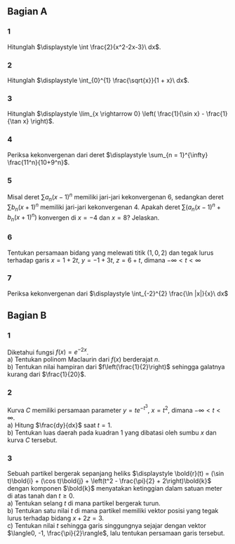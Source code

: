 ## Bagian A

### 1
Hitunglah $\displaystyle \int \frac{2}{x^2-2x-3}\ dx$.

### 2
Hitunglah $\displaystyle \int_{0}^{1} \frac{\sqrt{x}}{1 + x}\ dx$.

### 3
Hitunglah $\displaystyle \lim_{x \rightarrow 0} \left( \frac{1}{\sin x} - \frac{1}{\tan x} \right)$.

### 4
Periksa kekonvergenan dari deret $\displaystyle \sum_{n = 1}^{\infty} \frac{11^n}{10+9^n}$.

### 5
Misal deret $\sum a_n (x-1)^n$ memiliki jari-jari kekonvergenan $6$, sedangkan deret $\sum b_n (x + 1)^n$ memiliki jari-jari kekonvergenan $4$. Apakah deret $\sum (a_n(x-1)^n+b_n(x+1)^n)$ konvergen di $x = -4$ dan $x = 8$? Jelaskan.

### 6
Tentukan persamaan bidang yang melewati titik $(1,0,2)$ dan tegak lurus terhadap garis $x = 1 + 2t$, $y = -1 + 3t$, $z = 6 + t$, dimana $-\infty \lt t \lt \infty$

### 7
Periksa kekonvergenan dari $\displaystyle \int_{-2}^{2} \frac{\ln |x|}{x}\ dx$

## Bagian B

### 1
Diketahui fungsi $f(x) = e^{-2x}$.  
a) Tentukan polinom Maclaurin dari $f(x)$ berderajat $n$.  
b) Tentukan nilai hampiran dari $f\left(\frac{1}{2}\right)$ sehingga galatnya kurang dari $\frac{1}{20}$.  

### 2
Kurva $C$ memiliki persamaan parameter $y = te^{-t^3}$, $x = t^2$, dimana $-\infty \lt t \lt \infty$.  
a) Hitung $\frac{dy}{dx}$ saat $t = 1$.  
b) Tentukan luas daerah pada kuadran $1$ yang dibatasi oleh sumbu $x$ dan kurva $C$ tersebut.  

### 3
Sebuah partikel bergerak sepanjang heliks $\displaystyle \bold{r}(t) = (\sin t)\bold{i} + (\cos t)\bold{j} + \left(t^2 - \frac{\pi}{2} + 2\right)\bold{k}$ dengan komponen $\bold{k}$ menyatakan ketinggian dalam satuan meter di atas tanah dan $t \ge 0$.  
a) Tentukan selang $t$ di mana partikel bergerak turun.  
b) Tentukan satu nilai $t$ di mana partikel memiliki vektor posisi yang tegak lurus terhadap bidang $x + 2z = 3$.  
c) Tentukan nilai $t$ sehingga garis singgungnya sejajar dengan vektor $\langle0, -1, \frac{\pi}{2}\rangle$, lalu tentukan persamaan garis tersebut.
